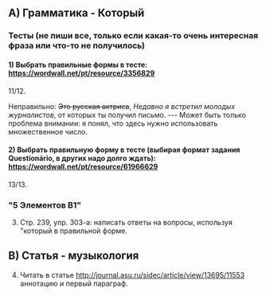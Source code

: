 ## A) Грамматика - Который

### Тесты (не пиши все, только если какая-то очень интересная фраза или что-то не получилось)

#### 1) Выбрать правильные формы в тесте: https://wordwall.net/pt/resource/3356829

11/12.

Неправильно: ~~Это русская актриса~~, *Недавно я встретил молодых журналистов*, от которых ты получил письмо. --- Может быть только проблема внимании: я понял, что здесь нужно использовать множественное число. 

#### 2) Выбрать правильную форму в тесте (выбирая формат задания Questionário, в других надо долго ждать):                       https://wordwall.net/pt/resource/61966629

13/13.

### "5 Элементов B1"

3) Cтр. 239, упр. 303-а: написать ответы на вопросы, используя "который в правильной форме.  

## B) Cтатья - музыкология 

4) Читать в статье http://journal.asu.ru/sidec/article/view/13695/11553 аннотацию и первый параграф.

